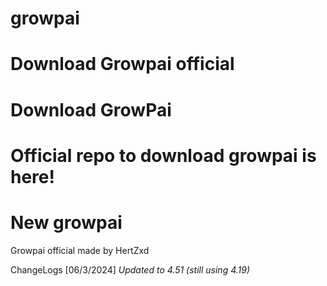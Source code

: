 # growpai
# Download Growpai official
# Download GrowPai
# Official repo to download growpai is here!
# New growpai
Growpai official made by HertZxd

ChangeLogs [06/3/2024] 
*Updated to 4.51 (still using 4.19)*
